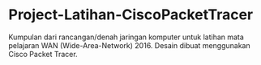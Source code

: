 # Project-Latihan-CiscoPacketTracer
Kumpulan dari rancangan/denah jaringan komputer untuk latihan mata pelajaran WAN (Wide-Area-Network) 2016. Desain dibuat menggunakan Cisco Packet Tracer.
